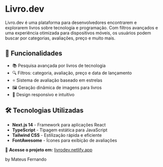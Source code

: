 # Livro.dev

Livro.dev é uma plataforma para desenvolvedores encontrarem e explorarem livros sobre tecnologia e programação. Com filtros avançados e uma experiência otimizada para dispositivos móveis, os usuários podem buscar por categorias, avaliações, preço e muito mais.

## 🚀 Funcionalidades
- 📚 Pesquisa avançada por livros de tecnologia
- 🔍 Filtros: categoria, avaliação, preço e data de lançamento
- ⭐ Sistema de avaliação baseado em estrelas
- 🖼 Geração dinâmica de imagens para livros
- 📱 Design responsivo e intuitivo

## 🛠 Tecnologias Utilizadas
- **Next.js 14** - Framework para aplicações React
- **TypeScript** - Tipagem estática para JavaScript
- **Tailwind CSS** - Estilização rápida e eficiente
- **FontAwesome** - Ícones para exibição de avaliações

🔗 **Acesse o projeto em:** [livrodev.netlify.app](https://livrodev.netlify.app)

by Mateus Fernando
